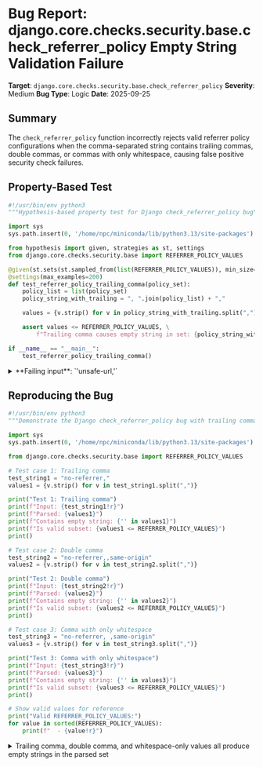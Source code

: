 # Bug Report: django.core.checks.security.base.check_referrer_policy Empty String Validation Failure

**Target**: `django.core.checks.security.base.check_referrer_policy`
**Severity**: Medium
**Bug Type**: Logic
**Date**: 2025-09-25

## Summary

The `check_referrer_policy` function incorrectly rejects valid referrer policy configurations when the comma-separated string contains trailing commas, double commas, or commas with only whitespace, causing false positive security check failures.

## Property-Based Test

```python
#!/usr/bin/env python3
"""Hypothesis-based property test for Django check_referrer_policy bug"""

import sys
sys.path.insert(0, '/home/npc/miniconda/lib/python3.13/site-packages')

from hypothesis import given, strategies as st, settings
from django.core.checks.security.base import REFERRER_POLICY_VALUES

@given(st.sets(st.sampled_from(list(REFERRER_POLICY_VALUES)), min_size=1, max_size=3))
@settings(max_examples=200)
def test_referrer_policy_trailing_comma(policy_set):
    policy_list = list(policy_set)
    policy_string_with_trailing = ", ".join(policy_list) + ","

    values = {v.strip() for v in policy_string_with_trailing.split(",")}

    assert values <= REFERRER_POLICY_VALUES, \
        f"Trailing comma causes empty string in set: {policy_string_with_trailing!r} -> {values}"

if __name__ == "__main__":
    test_referrer_policy_trailing_comma()
```

<details>

<summary>
**Failing input**: `'unsafe-url,'`
</summary>
```
Traceback (most recent call last):
  File "/home/npc/pbt/agentic-pbt/worker_/14/hypo.py", line 22, in <module>
    test_referrer_policy_trailing_comma()
    ~~~~~~~~~~~~~~~~~~~~~~~~~~~~~~~~~~~^^
  File "/home/npc/pbt/agentic-pbt/worker_/14/hypo.py", line 11, in test_referrer_policy_trailing_comma
    @settings(max_examples=200)
                   ^^^
  File "/home/npc/miniconda/lib/python3.13/site-packages/hypothesis/core.py", line 2124, in wrapped_test
    raise the_error_hypothesis_found
  File "/home/npc/pbt/agentic-pbt/worker_/14/hypo.py", line 18, in test_referrer_policy_trailing_comma
    assert values <= REFERRER_POLICY_VALUES, \
           ^^^^^^^^^^^^^^^^^^^^^^^^^^^^^^^^
AssertionError: Trailing comma causes empty string in set: 'unsafe-url,' -> {'', 'unsafe-url'}
Falsifying example: test_referrer_policy_trailing_comma(
    policy_set={'unsafe-url'},  # or any other generated value
)
```
</details>

## Reproducing the Bug

```python
#!/usr/bin/env python3
"""Demonstrate the Django check_referrer_policy bug with trailing comma"""

import sys
sys.path.insert(0, '/home/npc/miniconda/lib/python3.13/site-packages')

from django.core.checks.security.base import REFERRER_POLICY_VALUES

# Test case 1: Trailing comma
test_string1 = "no-referrer,"
values1 = {v.strip() for v in test_string1.split(",")}

print("Test 1: Trailing comma")
print(f"Input: {test_string1!r}")
print(f"Parsed: {values1}")
print(f"Contains empty string: {'' in values1}")
print(f"Is valid subset: {values1 <= REFERRER_POLICY_VALUES}")
print()

# Test case 2: Double comma
test_string2 = "no-referrer,,same-origin"
values2 = {v.strip() for v in test_string2.split(",")}

print("Test 2: Double comma")
print(f"Input: {test_string2!r}")
print(f"Parsed: {values2}")
print(f"Contains empty string: {'' in values2}")
print(f"Is valid subset: {values2 <= REFERRER_POLICY_VALUES}")
print()

# Test case 3: Comma with only whitespace
test_string3 = "no-referrer, ,same-origin"
values3 = {v.strip() for v in test_string3.split(",")}

print("Test 3: Comma with only whitespace")
print(f"Input: {test_string3!r}")
print(f"Parsed: {values3}")
print(f"Contains empty string: {'' in values3}")
print(f"Is valid subset: {values3 <= REFERRER_POLICY_VALUES}")
print()

# Show valid values for reference
print("Valid REFERRER_POLICY_VALUES:")
for value in sorted(REFERRER_POLICY_VALUES):
    print(f"  - {value!r}")
```

<details>

<summary>
Trailing comma, double comma, and whitespace-only values all produce empty strings in the parsed set
</summary>
```
Test 1: Trailing comma
Input: 'no-referrer,'
Parsed: {'', 'no-referrer'}
Contains empty string: True
Is valid subset: False

Test 2: Double comma
Input: 'no-referrer,,same-origin'
Parsed: {'', 'same-origin', 'no-referrer'}
Contains empty string: True
Is valid subset: False

Test 3: Comma with only whitespace
Input: 'no-referrer, ,same-origin'
Parsed: {'', 'same-origin', 'no-referrer'}
Contains empty string: True
Is valid subset: False

Valid REFERRER_POLICY_VALUES:
  - 'no-referrer'
  - 'no-referrer-when-downgrade'
  - 'origin'
  - 'origin-when-cross-origin'
  - 'same-origin'
  - 'strict-origin'
  - 'strict-origin-when-cross-origin'
  - 'unsafe-url'
```
</details>

## Why This Is A Bug

The function `check_referrer_policy` is documented on line 264 of `/django/core/checks/security/base.py` as supporting "a comma-separated string or iterable of values to allow fallback." However, the current implementation on line 266 splits the string and strips whitespace from each element without filtering out empty strings:

```python
values = {v.strip() for v in settings.SECURE_REFERRER_POLICY.split(",")}
```

This parsing logic creates empty strings in the `values` set when:
1. There's a trailing comma at the end of the string (e.g., `"no-referrer,"`)
2. There are consecutive commas (e.g., `"no-referrer,,same-origin"`)
3. There are commas with only whitespace between them (e.g., `"no-referrer, ,same-origin"`)

Since the empty string `''` is not in `REFERRER_POLICY_VALUES`, the subset check on line 269 (`values <= REFERRER_POLICY_VALUES`) fails, causing the function to incorrectly return error E023 ("You have set the SECURE_REFERRER_POLICY setting to an invalid value").

This violates expected behavior because:
- Trailing commas are a common pattern in configuration files and lists
- Many configuration generation tools and templates produce trailing commas
- The documentation doesn't specify that trailing commas are invalid
- The error message suggests the *values* are invalid, when actually the values themselves are correct

## Relevant Context

The `SECURE_REFERRER_POLICY` setting in Django controls the `Referrer-Policy` HTTP header, which browsers use to determine what referrer information should be included with requests. The setting accepts either:
- A single string value from `REFERRER_POLICY_VALUES`
- A comma-separated string of values (for fallback support)
- An iterable of values

The valid referrer policy values defined in Django are:
- `'no-referrer'`
- `'no-referrer-when-downgrade'`
- `'origin'`
- `'origin-when-cross-origin'`
- `'same-origin'`
- `'strict-origin'`
- `'strict-origin-when-cross-origin'`
- `'unsafe-url'`

Django documentation: https://docs.djangoproject.com/en/stable/ref/settings/#secure-referrer-policy
Source code: `/django/core/checks/security/base.py` lines 260-271

## Proposed Fix

```diff
--- a/django/core/checks/security/base.py
+++ b/django/core/checks/security/base.py
@@ -263,7 +263,7 @@ def check_referrer_policy(app_configs, **kwargs):
             return [W022]
         # Support a comma-separated string or iterable of values to allow fallback.
         if isinstance(settings.SECURE_REFERRER_POLICY, str):
-            values = {v.strip() for v in settings.SECURE_REFERRER_POLICY.split(",")}
+            values = {v.strip() for v in settings.SECURE_REFERRER_POLICY.split(",") if v.strip()}
         else:
             values = set(settings.SECURE_REFERRER_POLICY)
         if not values <= REFERRER_POLICY_VALUES:
```